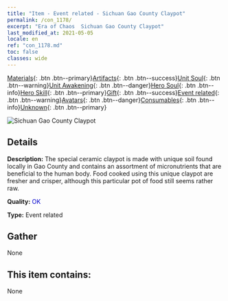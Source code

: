 ```yaml
---
title: "Item - Event related - Sichuan Gao County Claypot"
permalink: /con_1178/
excerpt: "Era of Chaos  Sichuan Gao County Claypot"
last_modified_at: 2021-05-05
locale: en
ref: "con_1178.md"
toc: false
classes: wide
---
```

 [Materials](/Items/){: .btn .btn--primary}[Artifacts](/Items/Artifacts/){: .btn .btn--success}[Unit Soul](/Items/UnitSoul/){: .btn .btn--warning}[Unit Awakening](/Items/UnitAwakening/){: .btn .btn--danger}[Hero Soul](/Items/HeroSoul/){: .btn .btn--info}[Hero Skill](/Items/HeroSkill/){: .btn .btn--primary}[Gift](/Items/Gift/){: .btn .btn--success}[Event related](/Items/Events/){: .btn .btn--warning}[Avatars](/Items/Avatars/){: .btn .btn--danger}[Consumables](/Items/Consumables/){: .btn .btn--info}[Unknown](/Items/Unknown/){: .btn .btn--primary}

 ![Sichuan Gao County Claypot](/images/t/i_81511231.png)

## Details
 **Description:** The special ceramic claypot is made with unique soil found locally in Gao County and contains an assortment of micronutrients that are beneficial to the human body. Food cooked using this unique claypot are fresher and crisper, although this particular pot of food still seems rather raw.

 **Quality:** <span style="color: #0000CD">OK</span>

 **Type:** Event related

## Gather

  None

## This item contains:

  None

